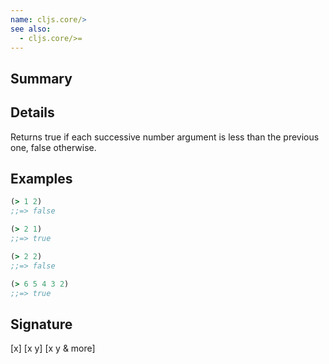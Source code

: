 ```yaml
---
name: cljs.core/>
see also:
  - cljs.core/>=
---
```


## Summary

## Details

Returns true if each successive number argument is less than the previous
one, false otherwise.

## Examples

```clj
(> 1 2)
;;=> false

(> 2 1)
;;=> true

(> 2 2)
;;=> false

(> 6 5 4 3 2)
;;=> true
```

## Signature
[x]
[x y]
[x y & more]
